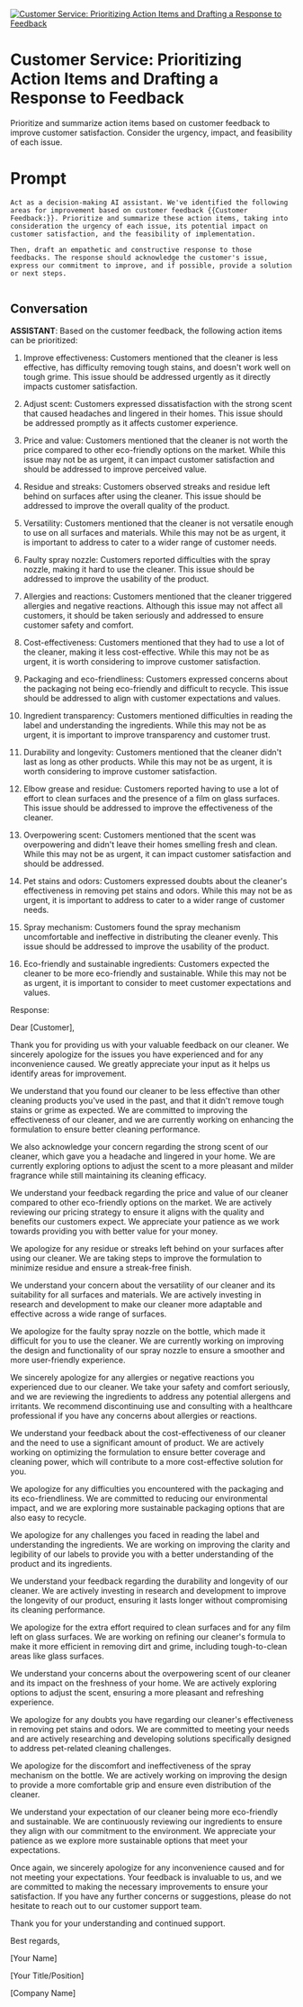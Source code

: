 
[![Customer Service: Prioritizing Action Items and Drafting a Response to Feedback](https://flow-prompt-covers.s3.us-west-1.amazonaws.com/icon/realistic/real_2.png)]()
# Customer Service: Prioritizing Action Items and Drafting a Response to Feedback 
Prioritize and summarize action items based on customer feedback to improve customer satisfaction. Consider the urgency, impact, and feasibility of each issue. 

# Prompt

```
Act as a decision-making AI assistant. We've identified the following areas for improvement based on customer feedback {{Customer Feedback:}}. Prioritize and summarize these action items, taking into consideration the urgency of each issue, its potential impact on customer satisfaction, and the feasibility of implementation.

Then, draft an empathetic and constructive response to those feedbacks. The response should acknowledge the customer's issue, express our commitment to improve, and if possible, provide a solution or next steps.


```

## Conversation

**ASSISTANT**: Based on the customer feedback, the following action items can be prioritized:



1. Improve effectiveness: Customers mentioned that the cleaner is less effective, has difficulty removing tough stains, and doesn't work well on tough grime. This issue should be addressed urgently as it directly impacts customer satisfaction.



2. Adjust scent: Customers expressed dissatisfaction with the strong scent that caused headaches and lingered in their homes. This issue should be addressed promptly as it affects customer experience.



3. Price and value: Customers mentioned that the cleaner is not worth the price compared to other eco-friendly options on the market. While this issue may not be as urgent, it can impact customer satisfaction and should be addressed to improve perceived value.



4. Residue and streaks: Customers observed streaks and residue left behind on surfaces after using the cleaner. This issue should be addressed to improve the overall quality of the product.



5. Versatility: Customers mentioned that the cleaner is not versatile enough to use on all surfaces and materials. While this may not be as urgent, it is important to address to cater to a wider range of customer needs.



6. Faulty spray nozzle: Customers reported difficulties with the spray nozzle, making it hard to use the cleaner. This issue should be addressed to improve the usability of the product.



7. Allergies and reactions: Customers mentioned that the cleaner triggered allergies and negative reactions. Although this issue may not affect all customers, it should be taken seriously and addressed to ensure customer safety and comfort.



8. Cost-effectiveness: Customers mentioned that they had to use a lot of the cleaner, making it less cost-effective. While this may not be as urgent, it is worth considering to improve customer satisfaction.



9. Packaging and eco-friendliness: Customers expressed concerns about the packaging not being eco-friendly and difficult to recycle. This issue should be addressed to align with customer expectations and values.



10. Ingredient transparency: Customers mentioned difficulties in reading the label and understanding the ingredients. While this may not be as urgent, it is important to improve transparency and customer trust.



11. Durability and longevity: Customers mentioned that the cleaner didn't last as long as other products. While this may not be as urgent, it is worth considering to improve customer satisfaction.



12. Elbow grease and residue: Customers reported having to use a lot of effort to clean surfaces and the presence of a film on glass surfaces. This issue should be addressed to improve the effectiveness of the cleaner.



13. Overpowering scent: Customers mentioned that the scent was overpowering and didn't leave their homes smelling fresh and clean. While this may not be as urgent, it can impact customer satisfaction and should be addressed.



14. Pet stains and odors: Customers expressed doubts about the cleaner's effectiveness in removing pet stains and odors. While this may not be as urgent, it is important to address to cater to a wider range of customer needs.



15. Spray mechanism: Customers found the spray mechanism uncomfortable and ineffective in distributing the cleaner evenly. This issue should be addressed to improve the usability of the product.



16. Eco-friendly and sustainable ingredients: Customers expected the cleaner to be more eco-friendly and sustainable. While this may not be as urgent, it is important to consider to meet customer expectations and values.



Response:



Dear [Customer],



Thank you for providing us with your valuable feedback on our cleaner. We sincerely apologize for the issues you have experienced and for any inconvenience caused. We greatly appreciate your input as it helps us identify areas for improvement. 



We understand that you found our cleaner to be less effective than other cleaning products you've used in the past, and that it didn't remove tough stains or grime as expected. We are committed to improving the effectiveness of our cleaner, and we are currently working on enhancing the formulation to ensure better cleaning performance.



We also acknowledge your concern regarding the strong scent of our cleaner, which gave you a headache and lingered in your home. We are currently exploring options to adjust the scent to a more pleasant and milder fragrance while still maintaining its cleaning efficacy.



We understand your feedback regarding the price and value of our cleaner compared to other eco-friendly options on the market. We are actively reviewing our pricing strategy to ensure it aligns with the quality and benefits our customers expect. We appreciate your patience as we work towards providing you with better value for your money.



We apologize for any residue or streaks left behind on your surfaces after using our cleaner. We are taking steps to improve the formulation to minimize residue and ensure a streak-free finish.



We understand your concern about the versatility of our cleaner and its suitability for all surfaces and materials. We are actively investing in research and development to make our cleaner more adaptable and effective across a wide range of surfaces.



We apologize for the faulty spray nozzle on the bottle, which made it difficult for you to use the cleaner. We are currently working on improving the design and functionality of our spray nozzle to ensure a smoother and more user-friendly experience.



We sincerely apologize for any allergies or negative reactions you experienced due to our cleaner. We take your safety and comfort seriously, and we are reviewing the ingredients to address any potential allergens and irritants. We recommend discontinuing use and consulting with a healthcare professional if you have any concerns about allergies or reactions.



We understand your feedback about the cost-effectiveness of our cleaner and the need to use a significant amount of product. We are actively working on optimizing the formulation to ensure better coverage and cleaning power, which will contribute to a more cost-effective solution for you.



We apologize for any difficulties you encountered with the packaging and its eco-friendliness. We are committed to reducing our environmental impact, and we are exploring more sustainable packaging options that are also easy to recycle.



We apologize for any challenges you faced in reading the label and understanding the ingredients. We are working on improving the clarity and legibility of our labels to provide you with a better understanding of the product and its ingredients.



We understand your feedback regarding the durability and longevity of our cleaner. We are actively investing in research and development to improve the longevity of our product, ensuring it lasts longer without compromising its cleaning performance.



We apologize for the extra effort required to clean surfaces and for any film left on glass surfaces. We are working on refining our cleaner's formula to make it more efficient in removing dirt and grime, including tough-to-clean areas like glass surfaces.



We understand your concerns about the overpowering scent of our cleaner and its impact on the freshness of your home. We are actively exploring options to adjust the scent, ensuring a more pleasant and refreshing experience.



We apologize for any doubts you have regarding our cleaner's effectiveness in removing pet stains and odors. We are committed to meeting your needs and are actively researching and developing solutions specifically designed to address pet-related cleaning challenges.



We apologize for the discomfort and ineffectiveness of the spray mechanism on the bottle. We are actively working on improving the design to provide a more comfortable grip and ensure even distribution of the cleaner.



We understand your expectation of our cleaner being more eco-friendly and sustainable. We are continuously reviewing our ingredients to ensure they align with our commitment to the environment. We appreciate your patience as we explore more sustainable options that meet your expectations.



Once again, we sincerely apologize for any inconvenience caused and for not meeting your expectations. Your feedback is invaluable to us, and we are committed to making the necessary improvements to ensure your satisfaction. If you have any further concerns or suggestions, please do not hesitate to reach out to our customer support team.



Thank you for your understanding and continued support.



Best regards,



[Your Name]

[Your Title/Position]

[Company Name]



